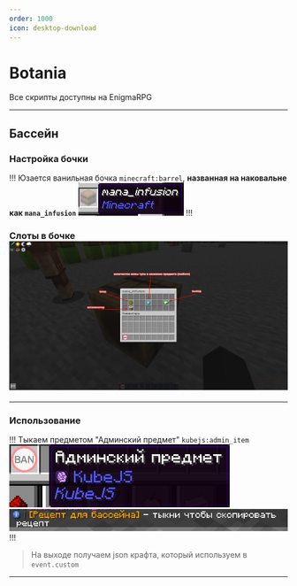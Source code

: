 ```yaml
---
order: 1000
icon: desktop-download
---
```

# Botania

Все скрипты доступны на EnigmaRPG


---

## Бассейн

### Настройка бочки
!!!
Юзается ванильная бочка `minecraft:barrel`, **названная на наковальне как `mana_infusion`**
![img.png](img.png)
!!!
### Слоты в бочке ![img_1.png](img_1.png)
---

### Использование
!!!
Тыкаем предметом "Админский предмет" `kubejs:admin_item`
![img_2.png](img_2.png) ![img_3.png](img_3.png)
!!!
> На выходе получаем json крафта, который используем в `event.custom`

---
